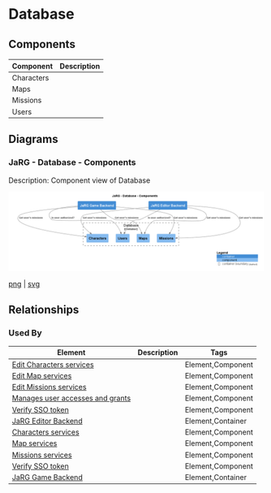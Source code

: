 # Database

## Components

| Component | Description |
| --- | --- |
| Characters |  |
| Maps |  |
| Missions |  |
| Users |  |

## Diagrams

### JaRG - Database - Components

Description: Component view of Database

![component JaRG Database](../../../images/component%20JaRG%20Database.png)

[png](../../../images/component%20JaRG%20Database.png) | [svg](../../../images/component%20JaRG%20Database.svg)


## Relationships

### Used By

| Element | Description | Tags |
| --- | --- | --- |
| [Edit Characters services](../../../software-systems/JaRG/JaRG%20Editor%20Backend/README.md) |  | Element,Component |
| [Edit Map services](../../../software-systems/JaRG/JaRG%20Editor%20Backend/README.md) |  | Element,Component |
| [Edit Missions services](../../../software-systems/JaRG/JaRG%20Editor%20Backend/README.md) |  | Element,Component |
| [Manages user accesses and grants](../../../software-systems/JaRG/JaRG%20Editor%20Backend/README.md) |  | Element,Component |
| [Verify SSO token](../../../software-systems/JaRG/JaRG%20Editor%20Backend/README.md) |  | Element,Component |
| [JaRG Editor Backend](../../../software-systems/JaRG/JaRG%20Editor%20Backend/README.md) |  | Element,Container |
| [Characters services](../../../software-systems/JaRG/JaRG%20Game%20Backend/README.md) |  | Element,Component |
| [Map services](../../../software-systems/JaRG/JaRG%20Game%20Backend/README.md) |  | Element,Component |
| [Missions services](../../../software-systems/JaRG/JaRG%20Game%20Backend/README.md) |  | Element,Component |
| [Verify SSO token](../../../software-systems/JaRG/JaRG%20Game%20Backend/README.md) |  | Element,Component |
| [JaRG Game Backend](../../../software-systems/JaRG/JaRG%20Game%20Backend/README.md) |  | Element,Container |

